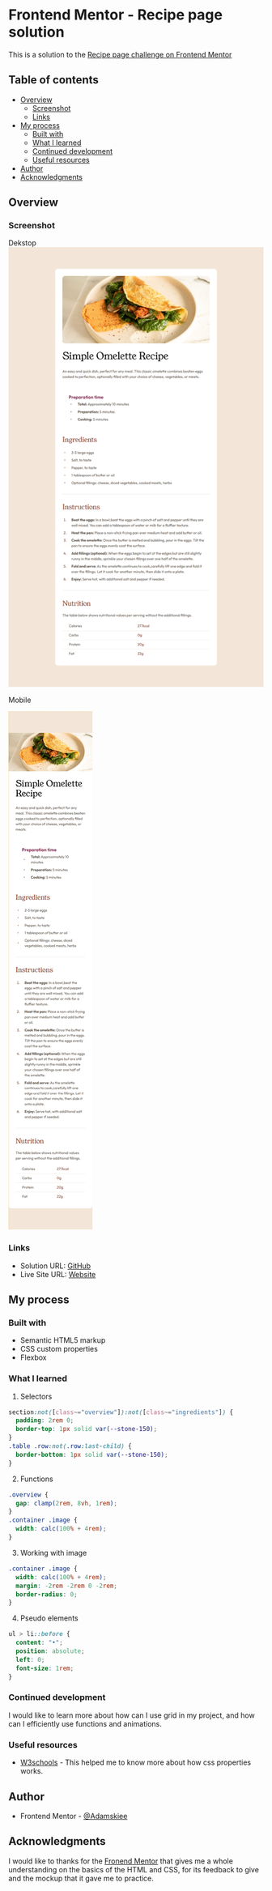 # Frontend Mentor - Recipe page solution

This is a solution to the [Recipe page challenge on Frontend Mentor](https://www.frontendmentor.io/challenges/recipe-page-KiTsR8QQKm) 

## Table of contents

- [Overview](#overview)
  - [Screenshot](#screenshot)
  - [Links](#links)
- [My process](#my-process)
  - [Built with](#built-with)
  - [What I learned](#what-i-learned)
  - [Continued development](#continued-development)
  - [Useful resources](#useful-resources)
- [Author](#author)
- [Acknowledgments](#acknowledgments)

## Overview

### Screenshot

Dekstop
![](./screens/dekstop.png)

Mobile

![](./screens/mobile.png)

### Links

- Solution URL: [GitHub](https://github.com/Adamskiee/recipe-page)
- Live Site URL: [Website](https://adamskiee.github.io/recipe-page/)

## My process

### Built with

- Semantic HTML5 markup
- CSS custom properties
- Flexbox

### What I learned


1. Selectors
```css
section:not([class~="overview"]):not([class~="ingredients"]) {
  padding: 2rem 0;
  border-top: 1px solid var(--stone-150);
}
.table .row:not(.row:last-child) {
  border-bottom: 1px solid var(--stone-150);
}
```

2. Functions
```css
.overview {
  gap: clamp(2rem, 8vh, 1rem);
}
.container .image {
  width: calc(100% + 4rem);
}
```

3. Working with image
```css
.container .image {
  width: calc(100% + 4rem);
  margin: -2rem -2rem 0 -2rem;
  border-radius: 0;
}
```

4. Pseudo elements
``` css
ul > li::before {
  content: "•";
  position: absolute;
  left: 0;
  font-size: 1rem;
}
```

### Continued development

I would like to learn more about how can I use grid in my project, and how can I efficiently use functions and animations.

### Useful resources

- [W3schools](https://www.w3schools.com/) - This helped me to know more about how css properties works.

## Author

- Frontend Mentor - [@Adamskiee](https://www.frontendmentor.io/profile/Adamskiee)

## Acknowledgments

I would like to thanks for the [Fronend Mentor](https://www.frontendmentor.io/) that gives me a whole understanding on the basics of the HTML and CSS, for its feedback to give and the mockup that it gave me to practice.
